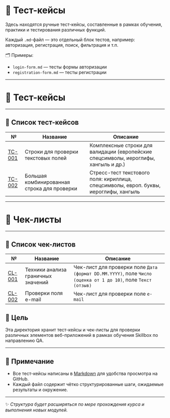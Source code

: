# 🧪 Тест-кейсы

Здесь находятся ручные тест-кейсы, составленные в рамках обучения, практики и тестирования различных функций.

Каждый `.md`-файл — это отдельный блок тестов, например: авторизация, регистрация, поиск, фильтрация и т.п.

🗂️ Примеры:
- `login-form.md` — тесты формы авторизации
- `registration-form.md` — тесты регистрации

---
  
# 📂 Тест-кейсы

---

## 📝 Список тест-кейсов

| №                                             | Название                                 | Описание                                                                             |
|-----------------------------------------------|------------------------------------------|--------------------------------------------------------------------------------------|
| [TC-001](tc-001-text-input-validation.md)     | Строки для проверки текстовых полей      | Комплексные строки для валидации (европейские спецсимволы, иероглифы, хангыль и др.) |
| [TC-002](tc-002-complex-string-validation.md) |Большая комбинированная строка для проверки|Стресс-тест текстового поля: кириллица, спецсимволы, европ. буквы, иероглифы, хангыль|

---

# 📂 Чек-листы

---

## 📝 Список чек-листов

| №                                   | Название                             | Описание                                                                             |
|-------------------------------------|--------------------------------------|--------------------------------------------------------------------------------------|
| [CL-001](boundary_value_checks.md)  | Техники анализа граничных значений   | Чек-лист для проверки поле `Дата (формат DD.MM.YYYY)`, поле `Число (оценка от 1 до 10)`, поле `Текст (отзыв)`|
| [CL-002](cl-002-email-field-checks.md) | Проверки поля e-mail              | Чек-лист для проверки поле `e-mail`                                                  |

## 🚀 Цель
Эта директория хранит тест-кейсы и чек-листы для проверки различных элементов веб-приложений в рамках обучения Skillbox по направлению QA.

---

## 🔎 Примечание
- Все тест-кейсы написаны в [Markdown](https://github.com/adam-p/markdown-here/wiki/Markdown-Cheatsheet) для удобства просмотра на GitHub.
- Каждый файл содержит чётко структурированные шаги, ожидаемые результаты и окружение.

---

✨ *Структура будет расширяться по мере прохождения курса и выполнения новых модулей.*

